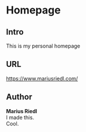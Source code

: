 # Homepage

## Intro

This is my personal homepage

## URL

https://www.mariusriedl.com/

## Author

**Marius Riedl** \
I made this. \
Cool.
